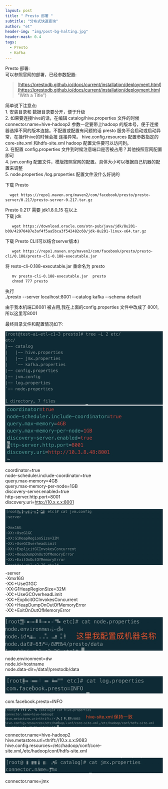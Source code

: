 ```yaml
---
layout: post
title: " Presto 部署 "
subtitle: "分布式快速查询"
author: "et"
header-img: "img/post-bg-halting.jpg"
header-mask: 0.4
tags:
  - Presto
  - Kafka
---
```




Presto  部署:   
可以参照官网的部署，已经参数配置:   
> [https://prestodb.github.io/docs/current/installation/deployment.html](https://prestodb.github.io/docs/current/installation/deployment.html "With a Title")

简单说下注意点:   
    1.  安装目录和 数据目录要分开，便于升级   
    2.  如果要连接hive的话，在编辑 catalog/hive.properties  文件的时候 connector.name=hive-hadoop2 参数一定要带上hadoop 的版本号，便于连接器选择不同的版本连接。不配置或配置有问题的话 presto 服务不会启动或启动异常，在操作hive的时候会报 连接异常。 hive.config.resources  配置参数指定的core-site.xml 和hdfs-site.xml hadoop 配置文件要可以访问到。   
    3.  在配置 config.properties 文件到时候注意端口是否被占用？其他按照官网配置即可   
    4.  jvm.config 配置文件，模版按照官网的配置。具体大小可以根据自己机器的配置来调整   
    5.  node.properties /log.properties  配置文件没什么好说的   
    
 

下载 Presto    

      wget https://repo1.maven.org/maven2/com/facebook/presto/presto-server/0.217/presto-server-0.217.tar.gz

Presto 0.217 需要 jdk1.8.0_15 在以上   
下载 jdk   

       wget https://download.oracle.com/otn-pub/java/jdk/8u201-b09/42970487e3af4f5aa5bca3f542482c60/jdk-8u201-linux-x64.tar.gz   

下载 Presto CLI(可以结合server版本)     

       wget https://repo1.maven.org/maven2/com/facebook/presto/presto-cli/0.188/presto-cli-0.188-executable.jar   

将 resto-cli-0.188-executable.jar  重命名为 presto   
      
       mv presto-cli-0.188-executable.jar  presto    
       chmod 777 presto   
执行    
       ./presto --server localhost:8001 --catalog kafka --schema default     
 
由于我本机端口8081 被占用,我在上面的config.properties 文件中改成了 8001,所以这里写8001    

 
最终目录文件和配置情况如下:     

![](/img/in-post/Presto-Deploying-1.jpg)      
![](/img/in-post/Presto-Deploying-2.jpg)     

coordinator=true      
node-scheduler.include-coordinator=true       
query.max-memory=4GB       
query.max-memory-per-node=1GB      
discovery-server.enabled=true      
http-server.http.port=8001        
discovery.uri=http://10.x.x.x:8001    
 
![](/img/in-post/Presto-Deploying-3.jpg)     
 
-server      
-Xmx16G      
-XX:+UseG1GC       
-XX:G1HeapRegionSize=32M       
-XX:+UseGCOverheadLimit       
-XX:+ExplicitGCInvokesConcurrent        
-XX:+HeapDumpOnOutOfMemoryError        
-XX:+ExitOnOutOfMemoryError        
 
![](/img/in-post/Presto-Deploying-4.jpg)       

node.environment=dw      
node.id=hostname       
node.data-dir=/data1/prestodb/data      

![](/img/in-post/Presto-Deploying-5.jpg)      

com.facebook.presto=INFO   

![](/img/in-post/Presto-Deploying-6.jpg)       

connector.name=hive-hadoop2       
hive.metastore.uri=thrift://10.x.x.x:9083        
hive.config.resources=/etc/hadoop/conf/core-site.xml,/etc/hadoop/conf/hdfs-site.xml     

![](/img/in-post/Presto-Deploying-7.jpg)     

connector.name=jmx        


